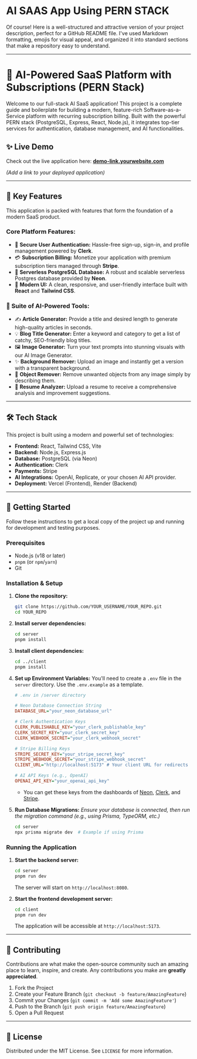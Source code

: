 # AI SAAS App Using PERN STACK

Of course\! Here is a well-structured and attractive version of your project description, perfect for a GitHub README file. I've used Markdown formatting, emojis for visual appeal, and organized it into standard sections that make a repository easy to understand.

-----

# 🚀 AI-Powered SaaS Platform with Subscriptions (PERN Stack)

 Welcome to our full-stack AI SaaS application\! This project is a complete guide and boilerplate for building a modern, feature-rich Software-as-a-Service platform with recurring subscription billing. Built with the powerful PERN stack (PostgreSQL, Express, React, Node.js), it integrates top-tier services for authentication, database management, and AI functionalities.

[](https://opensource.org/licenses/MIT)
[](https://github.com/)
[](https://www.google.com/search?q=https://github.com/YOUR_USERNAME/YOUR_REPO/stargazers)

## ✨ Live Demo

Check out the live application here: **[demo-link.yourwebsite.com](https://www.google.com/search?q=https://demo-link.yourwebsite.com)**

*(Add a link to your deployed application)*

-----

## 🎯 Key Features

This application is packed with features that form the foundation of a modern SaaS product.

### Core Platform Features:

  * 🔐 **Secure User Authentication:** Hassle-free sign-up, sign-in, and profile management powered by **Clerk**.
  * 💳 **Subscription Billing:** Monetize your application with premium subscription tiers managed through **Stripe**.
  * 🐘 **Serverless PostgreSQL Database:** A robust and scalable serverless Postgres database provided by **Neon**.
  * 🎨 **Modern UI:** A clean, responsive, and user-friendly interface built with **React** and **Tailwind CSS**.

### 🤖 Suite of AI-Powered Tools:

  * ✍️ **Article Generator:** Provide a title and desired length to generate high-quality articles in seconds.
  * 💡 **Blog Title Generator:** Enter a keyword and category to get a list of catchy, SEO-friendly blog titles.
  * 🖼️ **Image Generator:** Turn your text prompts into stunning visuals with our AI Image Generator.
  * ✨ **Background Remover:** Upload an image and instantly get a version with a transparent background.
  * 🚫 **Object Remover:** Remove unwanted objects from any image simply by describing them.
  * 📄 **Resume Analyzer:** Upload a resume to receive a comprehensive analysis and improvement suggestions.

-----

## 🛠️ Tech Stack

This project is built using a modern and powerful set of technologies:

  * **Frontend:** React, Tailwind CSS, Vite
  * **Backend:** Node.js, Express.js
  * **Database:** PostgreSQL (via Neon)
  * **Authentication:** Clerk
  * **Payments:** Stripe
  * **AI Integrations:** OpenAI, Replicate, or your chosen AI API provider.
  * **Deployment:** Vercel (Frontend), Render (Backend)

-----

## 🚀 Getting Started

Follow these instructions to get a local copy of the project up and running for development and testing purposes.

### Prerequisites

  * Node.js (v18 or later)
  * `pnpm` (or `npm`/`yarn`)
  * Git

### Installation & Setup

1.  **Clone the repository:**

    ```bash
    git clone https://github.com/YOUR_USERNAME/YOUR_REPO.git
    cd YOUR_REPO
    ```

2.  **Install server dependencies:**

    ```bash
    cd server
    pnpm install
    ```

3.  **Install client dependencies:**

    ```bash
    cd ../client
    pnpm install
    ```

4.  **Set up Environment Variables:**
    You'll need to create a `.env` file in the `server` directory. Use the `.env.example` as a template.

    ```ini
    # .env in /server directory

    # Neon Database Connection String
    DATABASE_URL="your_neon_database_url"

    # Clerk Authentication Keys
    CLERK_PUBLISHABLE_KEY="your_clerk_publishable_key"
    CLERK_SECRET_KEY="your_clerk_secret_key"
    CLERK_WEBHOOK_SECRET="your_clerk_webhook_secret"

    # Stripe Billing Keys
    STRIPE_SECRET_KEY="your_stripe_secret_key"
    STRIPE_WEBHOOK_SECRET="your_stripe_webhook_secret"
    CLIENT_URL="http://localhost:5173" # Your client URL for redirects

    # AI API Keys (e.g., OpenAI)
    OPENAI_API_KEY="your_openai_api_key"
    ```

      * You can get these keys from the dashboards of [Neon](https://neon.tech/), [Clerk](https://clerk.dev/), and [Stripe](https://stripe.com/).

5.  **Run Database Migrations:**
    *Ensure your database is connected, then run the migration command (e.g., using Prisma, TypeORM, etc.)*

    ```bash
    cd server
    npx prisma migrate dev  # Example if using Prisma
    ```

### Running the Application

1.  **Start the backend server:**

    ```bash
    cd server
    pnpm run dev
    ```

    The server will start on `http://localhost:8080`.

2.  **Start the frontend development server:**

    ```bash
    cd client
    pnpm run dev
    ```

    The application will be accessible at `http://localhost:5173`.

-----

## 🤝 Contributing

Contributions are what make the open-source community such an amazing place to learn, inspire, and create. Any contributions you make are **greatly appreciated**.

1.  Fork the Project
2.  Create your Feature Branch (`git checkout -b feature/AmazingFeature`)
3.  Commit your Changes (`git commit -m 'Add some AmazingFeature'`)
4.  Push to the Branch (`git push origin feature/AmazingFeature`)
5.  Open a Pull Request

-----

## 📄 License

Distributed under the MIT License. See `LICENSE` for more information.
